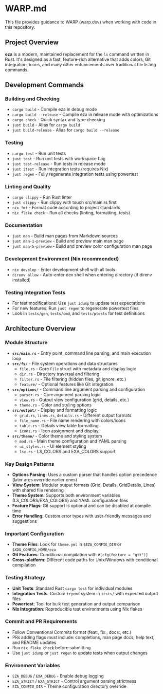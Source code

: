 # WARP.md

This file provides guidance to WARP (warp.dev) when working with code in this repository.

## Project Overview

**eza** is a modern, maintained replacement for the `ls` command written in Rust. It's designed as a fast, feature-rich alternative that adds colors, Git integration, icons, and many other enhancements over traditional file listing commands.

## Development Commands

### Building and Checking
- `cargo build` - Compile eza in debug mode
- `cargo build --release` - Compile eza in release mode with optimizations
- `cargo check` - Quick syntax and type checking
- `just build` - Alias for `cargo build`
- `just build-release` - Alias for `cargo build --release`

### Testing
- `cargo test` - Run unit tests
- `just test` - Run unit tests with workspace flag
- `just test-release` - Run tests in release mode
- `just itest` - Run integration tests (requires Nix)
- `just regen` - Fully regenerate integration tests using powertest

### Linting and Quality
- `cargo clippy` - Run Rust linter
- `just clippy` - Run clippy with touch src/main.rs first
- `nix fmt` - Format code according to project standards
- `nix flake check` - Run all checks (linting, formatting, tests)

### Documentation
- `just man` - Build man pages from Markdown sources
- `just man-1-preview` - Build and preview main man page
- `just man-5-preview` - Build and preview color configuration man page

### Development Environment (Nix recommended)
- `nix develop` - Enter development shell with all tools
- `direnv allow` - Auto-enter dev shell when entering directory (if direnv installed)

### Testing Integration Tests
- For test modifications: Use `just idump` to update test expectations
- For new features: Run `just regen` to regenerate powertest files
- Look in `tests/gen`, `tests/cmd`, and `tests/ptests` for test definitions

## Architecture Overview

### Module Structure
- **`src/main.rs`** - Entry point, command line parsing, and main execution loop
- **`src/fs/`** - File system operations and data structures
  - `file.rs` - Core `File` struct with metadata and display logic
  - `dir.rs` - Directory traversal and filtering
  - `filter.rs` - File filtering (hidden files, git ignore, etc.)
  - `feature/` - Optional features like Git integration
- **`src/options/`** - Command line argument parsing and configuration
  - `parser.rs` - Core argument parsing logic
  - `view.rs` - Output view configuration (grid, details, etc.)
  - `theme.rs` - Color and styling options
- **`src/output/`** - Display and formatting logic
  - `grid.rs`, `lines.rs`, `details.rs` - Different output formats
  - `file_name.rs` - File name rendering with colors/icons
  - `table.rs` - Details view table formatting
  - `icons.rs` - Icon assignment and display
- **`src/theme/`** - Color theme and styling system
  - `mod.rs` - Main theme configuration and YAML parsing
  - `ui_styles.rs` - UI element styling
  - `lsc.rs` - LS_COLORS and EXA_COLORS support

### Key Design Patterns
- **Options Parsing**: Uses a custom parser that handles option precedence (later args override earlier ones)
- **View System**: Modular output formats (Grid, Details, GridDetails, Lines) with shared file rendering
- **Theme System**: Supports both environment variables (LS_COLORS/EXA_COLORS) and YAML configuration files
- **Feature Flags**: Git support is optional and can be disabled at compile time
- **Error Handling**: Custom error types with user-friendly messages and suggestions

### Important Configuration
- **Theme Files**: Look for `theme.yml` in `$EZA_CONFIG_DIR` or `$XDG_CONFIG_HOME/eza`
- **Git Features**: Conditional compilation with `#[cfg(feature = "git")]`
- **Cross-platform**: Different code paths for Unix/Windows with conditional compilation

### Testing Strategy
- **Unit Tests**: Standard Rust `cargo test` for individual modules
- **Integration Tests**: Custom `trycmd` system in `tests/` with expected output files
- **Powertest**: Tool for bulk test generation and output comparison
- **Nix Integration**: Reproducible test environments using Nix flakes

### Commit and PR Requirements
- Follow Conventional Commits format (feat:, fix:, docs:, etc.)
- PRs adding flags must include: completions, man page docs, help text, and README updates
- Run `nix flake check` before submitting
- Use `just idump` or `just regen` to update tests when output changes

### Environment Variables
- `EZA_DEBUG` / `EXA_DEBUG` - Enable debug logging
- `EZA_STRICT` / `EXA_STRICT` - Control argument parsing strictness
- `EZA_CONFIG_DIR` - Theme configuration directory override